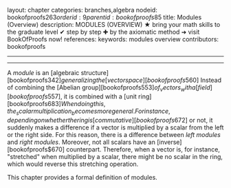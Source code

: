 layout: chapter
categories: branches,algebra
nodeid: bookofproofs$263
orderid: 9
parentid: bookofproofs$85
title: Modules (Overview)
description: MODULES (OVERVIEW) ★ bring your math skills to the graduate level ✔ step by step ✚ by the axiomatic method ➜ visit BookOfProofs now!
references: 
keywords: modules overview
contributors: bookofproofs

---


---

A _module_ is an [algebraic structure][bookofproofs$342] generalizing the [vector space][bookofproofs$560] Instead of combining the [Abelian group][bookofproofs$553] of _vectors_ with a [field][bookofproofs$557], it is combined with a [unit ring][bookofproofs$683] When doing this, the _scalar multiplication_ becomes more general. For instance, depending on whether the ring is [commutative][bookofproofs$672] or not, it suddenly makes a difference if a vector is multiplied by a scalar from the left or the right side. For this reason, there is a difference between _left modules_ and _right modules_. Moreover, not all scalars have an [inverse][bookofproofs$670] counterpart. Therefore, when a vector is, for instance, "stretched" when multiplied by a scalar, there might be no scalar in the ring, which would reverse this stretching operation.

This chapter provides a formal definition of modules.
